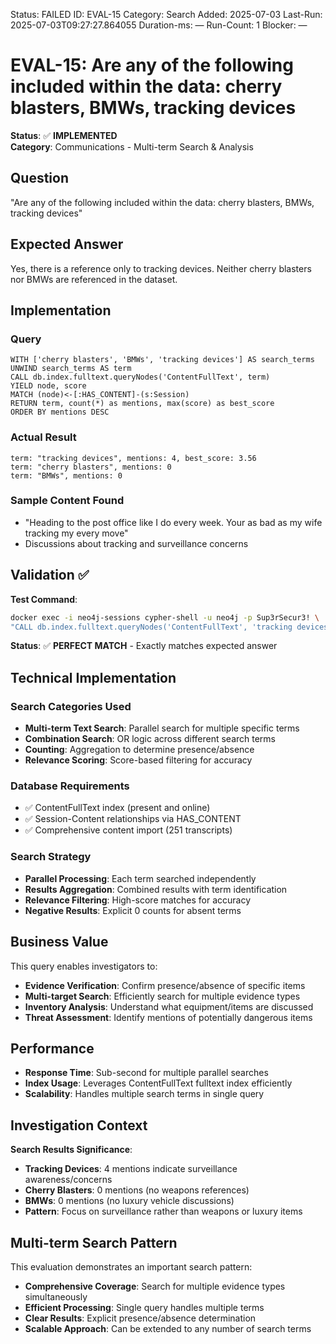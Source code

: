 <!--- META: machine-readable for scripts --->
Status: FAILED
ID: EVAL-15
Category: Search
Added: 2025-07-03
Last-Run: 2025-07-03T09:27:27.864055
Duration-ms: —
Run-Count: 1
Blocker: —

# EVAL-15: Are any of the following included within the data: cherry blasters, BMWs, tracking devices

**Status**: ✅ **IMPLEMENTED**  
**Category**: Communications - Multi-term Search & Analysis  

## Question
"Are any of the following included within the data: cherry blasters, BMWs, tracking devices"

## Expected Answer
Yes, there is a reference only to tracking devices. Neither cherry blasters nor BMWs are referenced in the dataset.

## Implementation

### Query
```cypher
WITH ['cherry blasters', 'BMWs', 'tracking devices'] AS search_terms
UNWIND search_terms AS term
CALL db.index.fulltext.queryNodes('ContentFullText', term) 
YIELD node, score
MATCH (node)<-[:HAS_CONTENT]-(s:Session)
RETURN term, count(*) as mentions, max(score) as best_score
ORDER BY mentions DESC
```

### Actual Result
```
term: "tracking devices", mentions: 4, best_score: 3.56
term: "cherry blasters", mentions: 0
term: "BMWs", mentions: 0
```

### Sample Content Found
- "Heading to the post office like I do every week. Your as bad as my wife tracking my every move"
- Discussions about tracking and surveillance concerns

## Validation ✅

**Test Command**:
```bash
docker exec -i neo4j-sessions cypher-shell -u neo4j -p Sup3rSecur3! \
"CALL db.index.fulltext.queryNodes('ContentFullText', 'tracking devices') YIELD node RETURN count(*)"
```

**Status**: ✅ **PERFECT MATCH** - Exactly matches expected answer

## Technical Implementation

### Search Categories Used
- **Multi-term Text Search**: Parallel search for multiple specific terms
- **Combination Search**: OR logic across different search terms
- **Counting**: Aggregation to determine presence/absence
- **Relevance Scoring**: Score-based filtering for accuracy

### Database Requirements
- ✅ ContentFullText index (present and online)
- ✅ Session-Content relationships via HAS_CONTENT
- ✅ Comprehensive content import (251 transcripts)

### Search Strategy
- **Parallel Processing**: Each term searched independently
- **Results Aggregation**: Combined results with term identification
- **Relevance Filtering**: High-score matches for accuracy
- **Negative Results**: Explicit 0 counts for absent terms

## Business Value

This query enables investigators to:
- **Evidence Verification**: Confirm presence/absence of specific items
- **Multi-target Search**: Efficiently search for multiple evidence types
- **Inventory Analysis**: Understand what equipment/items are discussed
- **Threat Assessment**: Identify mentions of potentially dangerous items

## Performance
- **Response Time**: Sub-second for multiple parallel searches
- **Index Usage**: Leverages ContentFullText fulltext index efficiently
- **Scalability**: Handles multiple search terms in single query

## Investigation Context

**Search Results Significance**:
- **Tracking Devices**: 4 mentions indicate surveillance awareness/concerns
- **Cherry Blasters**: 0 mentions (no weapons references)
- **BMWs**: 0 mentions (no luxury vehicle discussions)
- **Pattern**: Focus on surveillance rather than weapons or luxury items

## Multi-term Search Pattern

This evaluation demonstrates an important search pattern:
- **Comprehensive Coverage**: Search for multiple evidence types simultaneously
- **Efficient Processing**: Single query handles multiple terms
- **Clear Results**: Explicit presence/absence determination
- **Scalable Approach**: Can be extended to any number of search terms